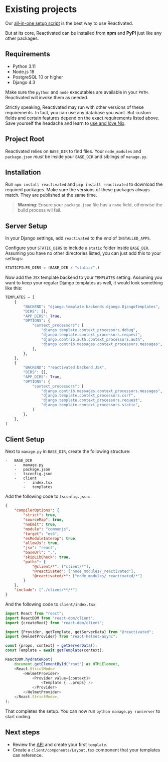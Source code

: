 # Existing projects

Our [all-in-one setup script](/documentation/getting-started/) is the best way to use
Reactivated.

But at its core, Reactivated can be installed from **npm** and **PyPI** just like any
other packages.

## Requirements

-   Python 3.11
-   Node.js 18
-   PostgreSQL 10 or higher
-   Django 4.3

Make sure the `python` and `node` executables are available in your `PATH`. Reactivated
will invoke them as needed.

Strictly speaking, Reactivated may run with other versions of these requirements. In
fact, you can use any database you want. But custom fields and certain features depend
on the exact requirements listed above. Save yourself the headache and learn to
[use and love Nix](/documentation/why-nix/).

## Project Root

Reactivated relies on `BASE_DIR` to find files. Your `node_modules` and `package.json`
_must_ be inside your `BASE_DIR` and siblings of `manage.py`.

## Installation

Run `npm install reactivated` and `pip install reactivated` to download the required
packages. Make sure the versions of these packages always match. They are published at
the same time.

> **Warning**: Ensure your `package.json` file has a `name` field, otherwise the build
> process wil fail.

## Server Setup

In your Django settings, add `reactivated` to the _end_ of `INSTALLED_APPS`.

Configure your `STATIC_DIRS` to include a `static` folder inside `BASE_DIR`. Assuming
you have no other directories listed, you can just add this to your settings:

```python
STATICFILES_DIRS = (BASE_DIR / "static/",)
```

Now add the `JSX` template backend to your `TEMPLATES` setting. Assuming you want to
keep your regular Django templates as well, it would look something like this:

```python
TEMPLATES = [
    {
        "BACKEND": "django.template.backends.django.DjangoTemplates",
        "DIRS": [],
        "APP_DIRS": True,
        "OPTIONS": {
            "context_processors": [
                "django.template.context_processors.debug",
                "django.template.context_processors.request",
                "django.contrib.auth.context_processors.auth",
                "django.contrib.messages.context_processors.messages",
            ],
        },
    },
    {
        "BACKEND": "reactivated.backend.JSX",
        "DIRS": [],
        "APP_DIRS": True,
        "OPTIONS": {
            "context_processors": [
                "django.contrib.messages.context_processors.messages",
                "django.template.context_processors.csrf",
                "django.template.context_processors.request",
                "django.template.context_processors.static",
            ]
        },
    },
]
```

## Client Setup

Next to `manage.py` in `BASE_DIR`, create the following structure:

```
-   BASE_DIR
    -   manage.py
    -   package.json
    -   tsconfig.json
    -   client
        -   index.tsx
        -   templates
```

Add the following code to `tsconfig.json`:

```json
{
    "compilerOptions": {
        "strict": true,
        "sourceMap": true,
        "noEmit": true,
        "module": "commonjs",
        "target": "es6",
        "esModuleInterop": true,
        "allowJs": true,
        "jsx": "react",
        "baseUrl": ".",
        "skipLibCheck": true,
        "paths": {
            "@client/*": ["client/*"],
            "@reactivated": ["node_modules/_reactivated"],
            "@reactivated/*": ["node_modules/_reactivated/*"]
        }
    },
    "include": ["./client/**/*"]
}
```

And the following code to `client/index.tsx`:

```typescript
import React from "react";
import ReactDOM from "react-dom/client";
import {createRoot} from "react-dom/client";

import {Provider, getTemplate, getServerData} from "@reactivated";
import {HelmetProvider} from "react-helmet-async";

const {props, context} = getServerData();
const Template = await getTemplate(context);

ReactDOM.hydrateRoot(
    document.getElementById("root") as HTMLElement,
    <React.StrictMode>
        <HelmetProvider>
            <Provider value={context}>
                <Template {...props} />
            </Provider>
        </HelmetProvider>
    </React.StrictMode>,
);
```

That completes the setup. You can now run `python manage.py runserver` to start coding.

## Next steps

-   Review the [API](/documentation/api/) and create your first `template`.
-   Create a `client/components/Layout.tsx` component that your templates can reference.
